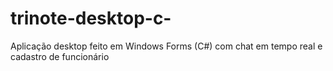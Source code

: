# trinote-desktop-c-
Aplicação desktop feito em Windows Forms (C#) com chat em tempo real e cadastro de funcionário 
